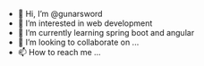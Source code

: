 - 👋 Hi, I’m @gunarsword
- 👀 I’m interested in web development
- 🌱 I’m currently learning spring boot and angular
- 💞️ I’m looking to collaborate on ...
- 📫 How to reach me ...

<!---
gunarsword/gunarsword is a ✨ special ✨ repository because its `README.md` (this file) appears on your GitHub profile.
You can click the Preview link to take a look at your changes.
--->
